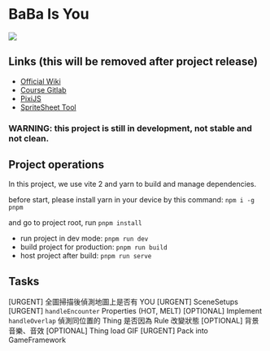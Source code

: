 # BaBa Is You
<img src="https://i.imgur.com/44OJbB0.gif">

## Links (this will be removed after project release)
- [Official Wiki](https://babaiswiki.fandom.com)
- [Course Gitlab](https://css-gitlab.csie.ntut.edu.tw/109000000/oopl2020s)
- [PixiJS](https://www.pixijs.com)
- [SpriteSheet Tool](https://www.leshylabs.com/apps/sstool/)

### WARNING: this project is still in development, not stable and not clean.

## Project operations
In this project, we use vite 2 and yarn to build and manage dependencies.

before start, please install yarn in your device by this command: `npm i -g pnpm`

and go to project root, run `pnpm install`

- run project in dev mode: `pnpm run dev`
- build project for production: `pnpm run build`
- host project after build: `pnpm run serve`
   
## Tasks
[URGENT] 全圖掃描後偵測地圖上是否有 YOU
[URGENT] SceneSetups
[URGENT] `handleEncounter` Properties (HOT, MELT)
[OPTIONAL] Implement `handleOverlap` 偵測同位置的 Thing 是否因為 Rule 改變狀態
[OPTIONAL] 背景音樂、音效
[OPTIONAL] Thing load GIF
[URGENT] Pack into GameFramework
